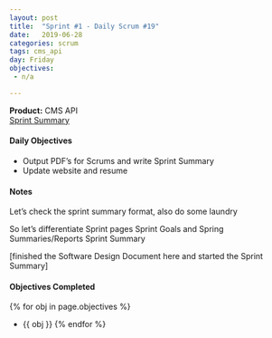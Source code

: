 ```yaml
---
layout: post
title:  "Sprint #1 - Daily Scrum #19"
date:   2019-06-28
categories: scrum
tags: cms_api
day: Friday
objectives:
 - n/a

---
```



<b>Product:</b> CMS API  
[Sprint Summary](/blog/projects/cms-sprint-1)

#### Daily Objectives
* Output PDF’s for Scrums and write Sprint Summary
* Update website and resume

#### Notes

Let’s check the sprint summary format, also do some laundry

So let’s differentiate Sprint pages Sprint Goals and Spring Summaries/Reports
Sprint Summary

[finished the Software Design Document here and started the Sprint Summary]


#### Objectives Completed
{% for obj in page.objectives %}
* {{ obj }}
{% endfor %}

<!--#### Thoughts/Questions to Come Back To-->
<!--* Link all the Sprints in the Overview Page-->

<!-- #### Lessons Learned
* Lorem ipsum dolor sit amet, id modo summo tibique nam, ei dolorem vituperata elaboraret quo, pro blandit appareat perfecto eu.
* Lorem ipsum dolor sit amet, id modo summo tibique nam, ei dolorem vituperata elaboraret quo, pro blandit appareat perfecto eu.

#### Plans for Tomorrow
* Lorem ipsum dolor sit amet, id modo summo tibique nam, ei dolorem vituperata elaboraret quo, pro blandit appareat perfecto eu.
* Lorem ipsum dolor sit amet, id modo summo tibique nam, ei dolorem vituperata elaboraret quo, pro blandit appareat perfecto eu. -->